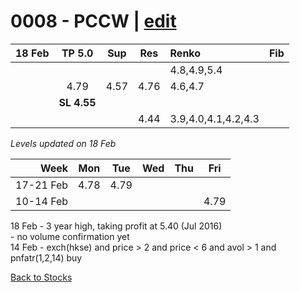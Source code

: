 # 0008 - PCCW | [edit](https://github.com/alwinwoo/alwinwoo.github.io/edit/master/stocks/0008.md)

| 18 Feb  | **TP 5.0**   | Sup   | Res   | Renko       | Fib
| ---:    | :---:        | :---: | :---: | :---        | :---
|         |              |       |       | 4.8,4.9,5.4 
|         | 4.79         | 4.57  | 4.76  | 4.6,4.7
|         | **SL 4.55**  |       |       | 
|         |              |       | 4.44  | 3.9,4.0,4.1,4.2,4.3

*Levels updated on 18 Feb*

Week      | Mon   | Tue   | Wed   | Thu   | Fri   |
---:      | :---: | :---: | :---: | :---: | :---: |
17-21 Feb | 4.78  | 4.79  | 
10-14 Feb |       |       |       |       | 4.79  |

18 Feb - 3 year high, taking profit at 5.40 (Jul 2016) </br>- no volume confirmation yet </br>
14 Feb - exch(hkse) and price > 2 and price < 6 and avol > 1 and pnfatr(1,2,14) buy

[Back to Stocks](https://alwinwoo.github.io/stocks)
